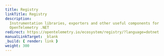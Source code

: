 ```yaml
---
title: Registry
linkTitle: Registry
description:
  Instrumentation libraries, exporters and other useful components for
  OpenTelemetry .NET
redirect: https://opentelemetry.io/ecosystem/registry/?language=dotnet
manualLinkTarget: _blank
_build: { render: link }
weight: 300
---
```

